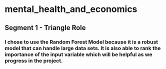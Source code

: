 # mental_health_and_economics

## Segment 1 - Triangle Role

### I chose to use the Random Forest Model because it is a robust model that can handle large data sets.  It is also able to rank the importance of the input variable which will be helpful as we progress in the project.



